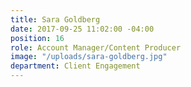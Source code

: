 ```yaml
---
title: Sara Goldberg
date: 2017-09-25 11:02:00 -04:00
position: 16
role: Account Manager/Content Producer
image: "/uploads/sara-goldberg.jpg"
department: Client Engagement
---
```

